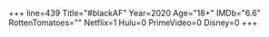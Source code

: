 +++
line=439
Title="#blackAF"
Year=2020
Age="18+"
IMDb="6.6"
RottenTomatoes=""
Netflix=1
Hulu=0
PrimeVideo=0
Disney=0
+++

